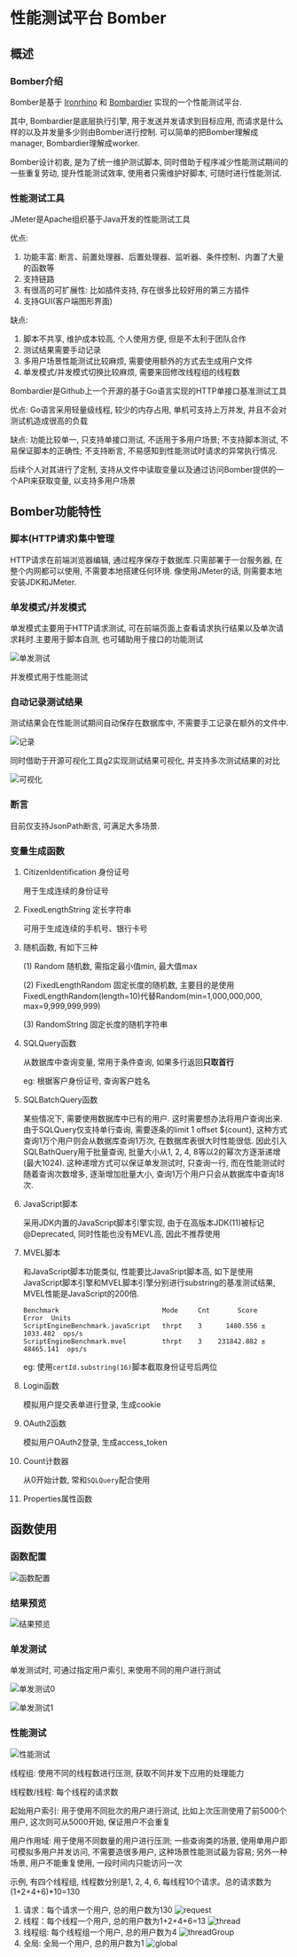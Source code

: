 # 性能测试平台 Bomber

## 概述

### Bomber介绍

Bomber是基于 [Ironrhino](https://github.com/ironrhino/ironrhino) 和 [Bombardier](https://github.com/LightMingMing/bombardier/tree/develop-server) 实现的一个性能测试平台.

其中, Bombardier是底层执行引擎, 用于发送并发请求到目标应用, 而请求是什么样的以及并发量多少则由Bomber进行控制. 可以简单的把Bomber理解成manager, Bombardier理解成worker.

Bomber设计初衷, 是为了统一维护测试脚本, 同时借助于程序减少性能测试期间的一些重复劳动, 提升性能测试效率, 使用者只需维护好脚本, 可随时进行性能测试.

### 性能测试工具

JMeter是Apache组织基于Java开发的性能测试工具

优点:

1. 功能丰富: 断言、前置处理器、后置处理器、监听器、条件控制、内置了大量的函数等
2. 支持链路
3. 有很高的可扩展性: 比如插件支持, 存在很多比较好用的第三方插件
4. 支持GUI(客户端图形界面)

缺点:

1. 脚本不共享, 维护成本较高, 个人使用方便, 但是不太利于团队合作
2. 测试结果需要手动记录
3. 多用户场景性能测试比较麻烦, 需要使用额外的方式去生成用户文件
4. 单发模式/并发模式切换比较麻烦, 需要来回修改线程组的线程数

Bombardier是Github上一个开源的基于Go语言实现的HTTP单接口基准测试工具

优点: Go语言采用轻量级线程, 较少的内存占用, 单机可支持上万并发, 并且不会对测试机造成很高的负载

缺点: 功能比较单一, 只支持单接口测试, 不适用于多用户场景; 不支持脚本测试, 不易保证脚本的正确性; 不支持断言, 不易感知到性能测试时请求的异常执行情况.

后续个人对其进行了定制, 支持从文件中读取变量以及通过访问Bomber提供的一个API来获取变量, 以支持多用户场景

## Bomber功能特性

### 脚本(HTTP请求)集中管理

HTTP请求在前端浏览器编辑, 通过程序保存于数据库.只需部署于一台服务器, 在整个内网都可以使用, 不需要本地搭建任何环境. 像使用JMeter的话, 则需要本地安装JDK和JMeter.

### 单发模式/并发模式

单发模式主要用于HTTP请求测试, 可在前端页面上查看请求执行结果以及单次请求耗时.主要用于脚本自测, 也可辅助用于接口的功能测试

![单发测试](doc/image/singleShot.png)

并发模式用于性能测试

### 自动记录测试结果

测试结果会在性能测试期间自动保存在数据库中, 不需要手工记录在额外的文件中.

![记录](doc/image/record.png)

同时借助于开源可视化工具g2实现测试结果可视化, 并支持多次测试结果的对比

![可视化](doc/image/visualization.png)

### 断言

目前仅支持JsonPath断言, 可满足大多场景.

### 变量生成函数

1. CitizenIdentification 身份证号

   用于生成连续的身份证号

2. FixedLengthString 定长字符串

   可用于生成连续的手机号、银行卡号

3. 随机函数, 有如下三种

   (1) Random 随机数, 需指定最小值min, 最大值max

   (2) FixedLengthRandom 固定长度的随机数, 主要目的是使用FixedLengthRandom(length=10)代替Random(min=1,000,000,000, max=9,999,999,999)

   (3) RandomString 固定长度的随机字符串

4. SQLQuery函数

   从数据库中查询变量, 常用于条件查询, 如果多行返回**只取首行**

   eg: 根据客户身份证号, 查询客户姓名

5. SQLBatchQuery函数

   某些情况下, 需要使用数据库中已有的用户. 这时需要想办法将用户查询出来. 由于SQLQuery仅支持单行查询, 需要逐条的limit 1 offset ${count}, 这种方式查询1万个用户则会从数据库查询1万次,
   在数据库表很大时性能很低. 因此引入SQLBathQuery用于批量查询, 批量大小从1, 2, 4, 8等以2的幂次方逐渐递增(最大1024). 这种递增方式可以保证单发测试时, 只查询一行, 而在性能测试时随着查询次数增多,
   逐渐增加批量大小, 查询1万个用户只会从数据库中查询18次.

6. JavaScript脚本

   采用JDK内置的JavaScript脚本引擎实现, 由于在高版本JDK(11)被标记@Deprecated, 同时性能也没有MEVL高, 因此不推荐使用

7. MVEL脚本

   和JavaScript脚本功能类似, 性能要比JavaSript脚本高, 如下是使用JavaScript脚本引擎和MVEL脚本引擎分别进行substring的基准测试结果, MVEL性能是JavaScript的200倍.
   ```
   Benchmark                          Mode     Cnt       Score        Error  Units
   ScriptEngineBenchmark.javaScript   thrpt    3      1480.556 ±   1033.482  ops/s
   ScriptEngineBenchmark.mvel         thrpt    3    231842.882 ±  48465.141  ops/s
   ```

   eg: 使用`certId.substring(16)`脚本截取身份证号后两位

8. Login函数

   模拟用户提交表单进行登录, 生成cookie

9. OAuth2函数

   模拟用户OAuth2登录, 生成access_token

10. Count计数器

    从0开始计数, 常和`SQLQuery`配合使用

11. Properties属性函数

## 函数使用

### 函数配置

![函数配置](doc/image/functionConfigure.png)

### 结果预览

![结果预览](doc/image/functionReview.png)

### 单发测试

单发测试时, 可通过指定用户索引, 来使用不同的用户进行测试

![单发测试0](doc/image/singleShot0.png)

![单发测试1](doc/image/singleShot1.png)

### 性能测试

![性能测试](doc/image/bombing.png)

线程组: 使用不同的线程数进行压测, 获取不同并发下应用的处理能力

线程数/线程: 每个线程的请求数

起始用户索引: 用于使用不同批次的用户进行测试, 比如上次压测使用了前5000个用户, 这次则可从5000开始, 保证用户不会重复

用户作用域: 用于使用不同数量的用户进行压测; 一些查询类的场景, 使用单用户即可模拟多用户并发访问, 不需要造很多用户, 这种场景性能测试最为容易; 另外一种场景, 用户不能重复使用, 一段时间内只能访问一次

示例, 有四个线程组, 线程数分别是1, 2, 4, 6, 每线程10个请求。总的请求数为(1+2+4+6)*10=130

1. 请求：每个请求一个用户, 总的用户数为130
   ![request](doc/image/scope_request.png)
2. 线程：每个线程一个用户, 总的用户数为1+2+4+6=13
   ![thread](doc/image/scope_thread.png)
3. 线程组: 每个线程组一个用户, 总的用户数为4
   ![threadGroup](doc/image/scope_threadGroup.png)
4. 全局: 全局一个用户, 总的用户数为1
   ![global](doc/image/scope_global.png)